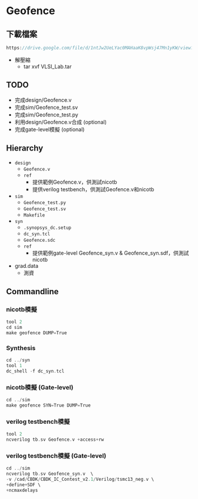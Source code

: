 # Geofence

## 下載檔案
```c
https://drive.google.com/file/d/1ntJw2UeLYac0MAHaaK8vpWsj47Mn1yKW/view?usp=sharing
```

* 解壓縮
	* tar xvf VLSI_Lab.tar

## TODO
* 完成design/Geofence.v
* 完成sim/Geofence_test.sv
* 完成sim/Geofence_test.py
* 利用design/Geofence.v合成 (optional)
* 完成gate-level模擬 (optional)

## Hierarchy
* `design`
	* `Geofence.v`
	* `ref`
		* 提供範例Geofence.v，供測試nicotb
		* 提供verilog testbench，供測試Geofence.v和nicotb
* `sim`
	* `Geofence_test.py`
	* `Geofence_test.sv`
	* `Makefile`
* `syn`
	* `.synopsys_dc.setup`
	* `dc_syn.tcl`
	* `Geofence.sdc`
	* `ref`
		* 提供範例gate-level Geofence_syn.v & Geofence_syn.sdf，供測試nicotb
* grad.data
	* 測資

## Commandline
### nicotb模擬
```c
tool 2
cd sim
make geofence DUMP=True
```

### Synthesis
```c
cd ../syn
tool 1
dc_shell -f dc_syn.tcl
```

### nicotb模擬 (Gate-level)
```c
cd ../sim
make geofence SYN=True DUMP=True
```

### verilog testbench模擬
```c
tool 2
ncverilog tb.sv Geofence.v +access+rw
```

### verilog testbench模擬 (Gate-level)
```c
cd ../sim
ncverilog tb.sv Geofence_syn.v  \
-v /cad/CBDK/CBDK_IC_Contest_v2.1/Verilog/tsmc13_neg.v \
+define+SDF \
+ncmaxdelays
```
